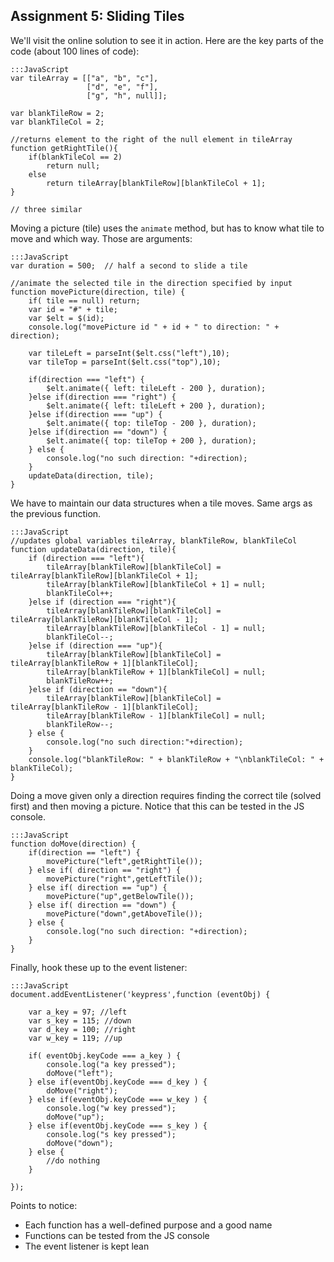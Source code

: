## Assignment 5: Sliding Tiles

We'll visit the online solution to see it in action. Here are the key
parts of the code (about 100 lines of code):

```
:::JavaScript
var tileArray = [["a", "b", "c"], 
                 ["d", "e", "f"], 
                 ["g", "h", null]];

var blankTileRow = 2;
var blankTileCol = 2;

//returns element to the right of the null element in tileArray
function getRightTile(){
	if(blankTileCol == 2)
		return null;
	else
		return tileArray[blankTileRow][blankTileCol + 1];
}

// three similar
```

Moving a picture (tile) uses the `animate` method, but has to know what
tile to move and which way. Those are arguments:


```
:::JavaScript
var duration = 500;  // half a second to slide a tile

//animate the selected tile in the direction specified by input
function movePicture(direction, tile) {
    if( tile == null) return;
	var id = "#" + tile;
    var $elt = $(id);
	console.log("movePicture id " + id + " to direction: " + direction);
	
    var tileLeft = parseInt($elt.css("left"),10);
    var tileTop = parseInt($elt.css("top"),10);

	if(direction === "left") {
		$elt.animate({ left: tileLeft - 200 }, duration);
	}else if(direction === "right") {
		$elt.animate({ left: tileLeft + 200	}, duration);
	}else if(direction === "up") {
		$elt.animate({ top: tileTop - 200 }, duration);
	}else if(direction == "down") {
		$elt.animate({ top: tileTop + 200 }, duration);
	} else {
	    console.log("no such direction: "+direction);
	}
	updateData(direction, tile);
}
```

We have to maintain our data structures when a tile moves. Same args as
the previous function.

```
:::JavaScript
//updates global variables tileArray, blankTileRow, blankTileCol
function updateData(direction, tile){
	if (direction === "left"){
		tileArray[blankTileRow][blankTileCol] =  tileArray[blankTileRow][blankTileCol + 1];
		tileArray[blankTileRow][blankTileCol + 1] = null;
		blankTileCol++;
	}else if (direction === "right"){
		tileArray[blankTileRow][blankTileCol] =  tileArray[blankTileRow][blankTileCol - 1];
		tileArray[blankTileRow][blankTileCol - 1] = null;
		blankTileCol--;
	}else if (direction === "up"){
		tileArray[blankTileRow][blankTileCol] =  tileArray[blankTileRow + 1][blankTileCol];
		tileArray[blankTileRow + 1][blankTileCol] = null;
		blankTileRow++;
	}else if (direction == "down"){
		tileArray[blankTileRow][blankTileCol] =  tileArray[blankTileRow - 1][blankTileCol];
		tileArray[blankTileRow - 1][blankTileCol] = null;
		blankTileRow--;
	} else {
	    console.log("no such direction:"+direction);
	}
	console.log("blankTileRow: " + blankTileRow + "\nblankTileCol: " + blankTileCol);
}
```

Doing a move given only a direction requires finding the correct tile
(solved first) and then moving a picture. Notice that this can be tested
in the JS console.

```
:::JavaScript
function doMove(direction) {
    if(direction == "left") {
        movePicture("left",getRightTile());
    } else if( direction == "right") {
        movePicture("right",getLeftTile());
    } else if( direction == "up") {
        movePicture("up",getBelowTile());
    } else if( direction == "down") {
        movePicture("down",getAboveTile());
    } else {
        console.log("no such direction: "+direction);
    }
}
```

Finally, hook these up to the event listener:

```
:::JavaScript
document.addEventListener('keypress',function (eventObj) {
    
    var a_key = 97; //left
    var s_key = 115; //down
    var d_key = 100; //right
    var w_key = 119; //up
    
    if( eventObj.keyCode === a_key ) {
		console.log("a key pressed");
        doMove("left");
    } else if(eventObj.keyCode === d_key ) {
        doMove("right");
	} else if(eventObj.keyCode === w_key ) {
		console.log("w key pressed");
        doMove("up");
    } else if(eventObj.keyCode === s_key ) {
		console.log("s key pressed");
        doMove("down");
    } else {
    	//do nothing
    }
    
});
```

Points to notice:

* Each function has a well-defined purpose and a good name
* Functions can be tested from the JS console
* The event listener is kept lean

